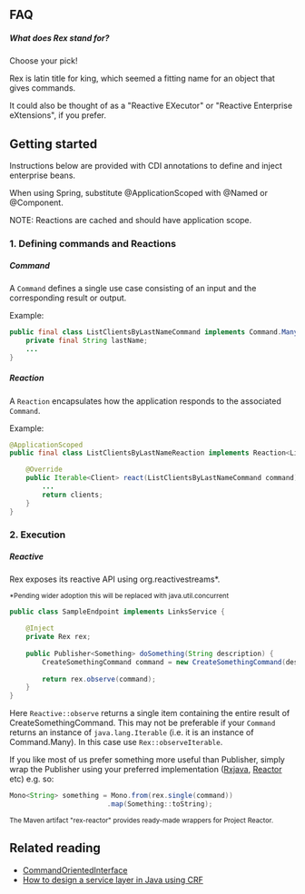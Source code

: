 ## FAQ

##### What does Rex stand for?
Choose your pick! 

Rex is latin title for king, which seemed a fitting name for an object that gives commands. 

It could also be thought of as a "Reactive EXecutor" or "Reactive Enterprise eXtensions", if you prefer.

## Getting started
Instructions below are provided with CDI annotations to define and inject enterprise beans. 

When using Spring, substitute @ApplicationScoped with @Named or @Component.

NOTE: Reactions are cached and should have application scope.

### 1. Defining commands and Reactions
##### Command
A `Command` defines a single use case consisting of an input and the corresponding result or output.

Example:
```java
public final class ListClientsByLastNameCommand implements Command.Many<Client> {
    private final String lastName;
    ...
}
```
 
##### Reaction
A `Reaction` encapsulates how the application responds to the associated `Command`. 

Example:
```java
@ApplicationScoped
public final class ListClientsByLastNameReaction implements Reaction<ListClientsByLastNameCommand, Iterable<Client>> {

    @Override
    public Iterable<Client> react(ListClientsByLastNameCommand command) {
        ...
        return clients;
    }
}
```

### 2. Execution
##### Reactive
Rex exposes its reactive API using org.reactivestreams\*. 

<sup>*Pending wider adoption this will be replaced with java.util.concurrent</sup>

```java
public class SampleEndpoint implements LinksService {

    @Inject
    private Rex rex;
    
    public Publisher<Something> doSomething(String description) {
        CreateSomethingCommand command = new CreateSomethingCommand(description);
        
        return rex.observe(command);
    }
}
```
Here `Reactive::observe` returns a single item containing the entire result of CreateSomethingCommand. This may not be preferable if your `Command` returns an instance of `java.lang.Iterable` (i.e. it is an instance of Command.Many). In this case use `Rex::observeIterable`.

If you like most of us prefer something more useful than Publisher, simply wrap the Publisher using your preferred implementation ([Rxjava](https://github.com/ReactiveX/RxJava), [Reactor](https://projectreactor.io) etc) e.g. so:

```java
Mono<String> something = Mono.from(rex.single(command))
                        .map(Something::toString);
```

<sup>The Maven artifact "rex-reactor" provides ready-made wrappers for Project Reactor.</sup>

## Related reading
 * [CommandOrientedInterface](https://martinfowler.com/bliki/CommandOrientedInterface.html)
 * [How to design a service layer in Java using CRF](http://blog.sizovs.net/service-layer-design/)